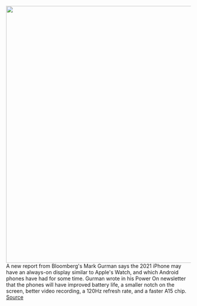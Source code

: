 <img src='https://cdn.vox-cdn.com/thumbor/NLLClXZFWphqaGePkf4sd7biup0=/0x0:2040x1360/1200x800/filters:focal(857x517:1183x843)/cdn.vox-cdn.com/uploads/chorus_image/image/69598040/jbareham_170916_2000_0057.0.jpg' width='700px' /><br/>
A new report from Bloomberg's Mark Gurman says the 2021 iPhone may have an always-on display similar to Apple's Watch, and which Android phones have had for some time. Gurman wrote in his Power On newsletter that the phones will have improved battery life, a smaller notch on the screen, better video recording, a 120Hz refresh rate, and a faster A15 chip.
<a href='https://www.theverge.com/2021/7/18/22582569/leaks-apple-iphone-screen-always-on-watch'> Source <a/>